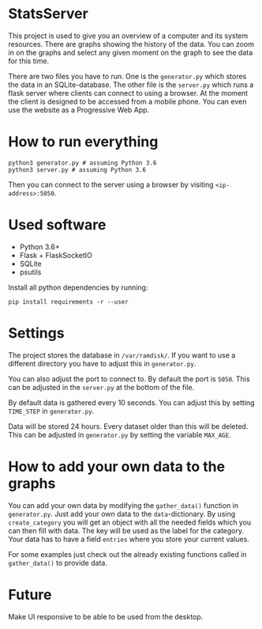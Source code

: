 # StatsServer

This project is used to give you an overview of a computer and its system resources.
There are graphs showing the history of the data. You can zoom in on the graphs and select any given moment on the graph to see the data for this time.

There are two files you have to run. One is the `generator.py` which stores the data in an SQLite-database.
The other file is the `server.py` which runs a flask server where clients can connect to using a browser. 
At the moment the client is designed to be accessed from a mobile phone. You can even use the website as a Progressive Web App.

# How to run everything
```
python3 generator.py # assuming Python 3.6
python3 server.py # assuming Python 3.6
```

Then you can connect to the server using a browser by visiting `<ip-address>:5050`.

# Used software
- Python 3.6+
- Flask + FlaskSocketIO
- SQLite
- psutils

Install all python dependencies by running:

```
pip install requirements -r --user
```

# Settings
The project stores the database in `/var/ramdisk/`. If you want to use a different directory you have to adjust this in `generator.py`.

You can also adjust the port to connect to. By default the port is `5050`. This can be adjusted in the `server.py` at the bottom of the file.

By default data is gathered every 10 seconds. You can adjust this by setting `TIME_STEP` in `generator.py`.

Data will be stored 24 hours. Every dataset older than this will be deleted. This can be adjusted in `generator.py` by setting the variable `MAX_AGE`.

# How to add your own data to the graphs
You can add your own data by modifying the `gather_data()` function in `generator.py`.
Just add your own data to the `data`-dictionary. By using `create_category` you will get an object with all the needed fields which you can then fill with data.
The key will be used as the label for the category. Your data has to have a field `entries` where you store your current values.

For some examples just check out the already existing functions called in `gather_data()` to provide data.

# Future
Make UI responsive to be able to be used from the desktop.
